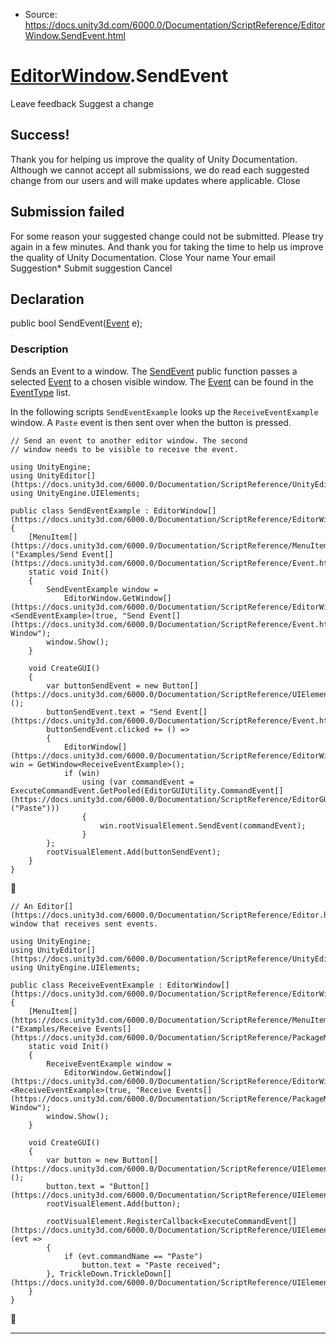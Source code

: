 * Source: https://docs.unity3d.com/6000.0/Documentation/ScriptReference/EditorWindow.SendEvent.html

#  [EditorWindow](https://docs.unity3d.com/6000.0/Documentation/ScriptReference/EditorWindow.html).SendEvent
Leave feedback
Suggest a change
## Success!
Thank you for helping us improve the quality of Unity Documentation. Although we cannot accept all submissions, we do read each suggested change from our users and will make updates where applicable.
Close
## Submission failed
For some reason your suggested change could not be submitted. Please <a>try again</a> in a few minutes. And thank you for taking the time to help us improve the quality of Unity Documentation.
Close
Your name Your email Suggestion* Submit suggestion
Cancel
## Declaration
public bool SendEvent([Event](https://docs.unity3d.com/6000.0/Documentation/ScriptReference/Event.html) e); 
### Description
Sends an Event to a window.
The [SendEvent](https://docs.unity3d.com/6000.0/Documentation/ScriptReference/EditorWindow.SendEvent.html) public function passes a selected [Event](https://docs.unity3d.com/6000.0/Documentation/ScriptReference/Event.html) to a chosen visible window. The [Event](https://docs.unity3d.com/6000.0/Documentation/ScriptReference/Event.html) can be found in the [EventType](https://docs.unity3d.com/6000.0/Documentation/ScriptReference/EventType.html) list.  
  
In the following scripts `SendEventExample` looks up the `ReceiveEventExample` window. A `Paste` event is then sent over when the button is pressed. 
```
// Send an event to another editor window. The second
// window needs to be visible to receive the event.

using UnityEngine;
using UnityEditor[](https://docs.unity3d.com/6000.0/Documentation/ScriptReference/UnityEditor.html);
using UnityEngine.UIElements;

public class SendEventExample : EditorWindow[](https://docs.unity3d.com/6000.0/Documentation/ScriptReference/EditorWindow.html)
{
    [MenuItem[](https://docs.unity3d.com/6000.0/Documentation/ScriptReference/MenuItem.html)("Examples/Send Event[](https://docs.unity3d.com/6000.0/Documentation/ScriptReference/Event.html)")]
    static void Init()
    {
        SendEventExample window =
            EditorWindow.GetWindow[](https://docs.unity3d.com/6000.0/Documentation/ScriptReference/EditorWindow.GetWindow.html)<SendEventExample>(true, "Send Event[](https://docs.unity3d.com/6000.0/Documentation/ScriptReference/Event.html) Window");
        window.Show();
    }

    void CreateGUI()
    {
        var buttonSendEvent = new Button[](https://docs.unity3d.com/6000.0/Documentation/ScriptReference/UIElements.Button.html)();
        buttonSendEvent.text = "Send Event[](https://docs.unity3d.com/6000.0/Documentation/ScriptReference/Event.html)";
        buttonSendEvent.clicked += () =>
        {
            EditorWindow[](https://docs.unity3d.com/6000.0/Documentation/ScriptReference/EditorWindow.html) win = GetWindow<ReceiveEventExample>();
            if (win)
                using (var commandEvent = ExecuteCommandEvent.GetPooled(EditorGUIUtility.CommandEvent[](https://docs.unity3d.com/6000.0/Documentation/ScriptReference/EditorGUIUtility.CommandEvent.html)("Paste")))
                {
                    win.rootVisualElement.SendEvent(commandEvent);
                }
        };
        rootVisualElement.Add(buttonSendEvent);
    }
}

```

```
// An Editor[](https://docs.unity3d.com/6000.0/Documentation/ScriptReference/Editor.html) window that receives sent events.

using UnityEngine;
using UnityEditor[](https://docs.unity3d.com/6000.0/Documentation/ScriptReference/UnityEditor.html);
using UnityEngine.UIElements;

public class ReceiveEventExample : EditorWindow[](https://docs.unity3d.com/6000.0/Documentation/ScriptReference/EditorWindow.html)
{
    [MenuItem[](https://docs.unity3d.com/6000.0/Documentation/ScriptReference/MenuItem.html)("Examples/Receive Events[](https://docs.unity3d.com/6000.0/Documentation/ScriptReference/PackageManager.Events.html)")]
    static void Init()
    {
        ReceiveEventExample window =
            EditorWindow.GetWindow[](https://docs.unity3d.com/6000.0/Documentation/ScriptReference/EditorWindow.GetWindow.html)<ReceiveEventExample>(true, "Receive Events[](https://docs.unity3d.com/6000.0/Documentation/ScriptReference/PackageManager.Events.html) Window");
        window.Show();
    }

    void CreateGUI()
    {
        var button = new Button[](https://docs.unity3d.com/6000.0/Documentation/ScriptReference/UIElements.Button.html)();
        button.text = "Button[](https://docs.unity3d.com/6000.0/Documentation/ScriptReference/UIElements.Button.html)";
        rootVisualElement.Add(button);

        rootVisualElement.RegisterCallback<ExecuteCommandEvent[](https://docs.unity3d.com/6000.0/Documentation/ScriptReference/UIElements.ExecuteCommandEvent.html)>(evt =>
        {
            if (evt.commandName == "Paste")
                button.text = "Paste received";
        }, TrickleDown.TrickleDown[](https://docs.unity3d.com/6000.0/Documentation/ScriptReference/UIElements.TrickleDown.TrickleDown.html));
    }
}

```

* * *
